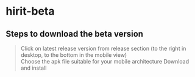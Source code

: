 # hirit-beta
## Steps to download the beta version
> Click on latest release version from release section (to the right in desktop, to the bottom in the mobile view)<br/>
> Choose the apk file suitable for your mobile architecture
> Download and install
